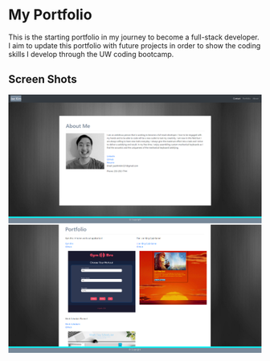 # My Portfolio

This is the starting portfolio in my journey to become a full-stack developer. I aim to update this portfolio with future projects in order to show the coding skills I develop through the UW coding bootcamp.

## Screen Shots
![AboutMe](Assets/portfolio-about-me.png)
![Projects](Assets/portfolio-projects.png)
